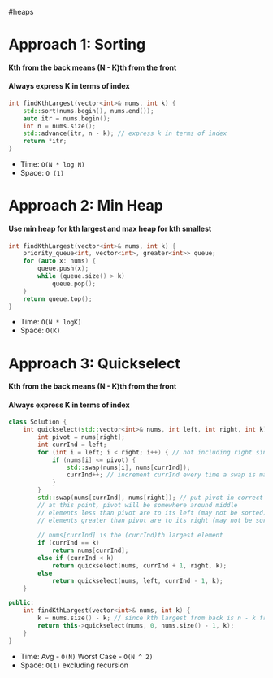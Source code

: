 #heaps
# Approach 1: Sorting
#### Kth from the back means (N - K)th from the front
#### Always express K in terms of index
```cpp
int findKthLargest(vector<int>& nums, int k) {
	std::sort(nums.begin(), nums.end());
	auto itr = nums.begin();
	int n = nums.size();
	std::advance(itr, n - k); // express k in terms of index
	return *itr;
}
```
- Time: `O(N * log N)`
- Space: `O (1)`

# Approach 2: Min Heap
#### Use min heap for kth largest and max heap for kth smallest
```cpp
int findKthLargest(vector<int>& nums, int k) {
	priority_queue<int, vector<int>, greater<int>> queue;
	for (auto x: nums) {
		queue.push(x);
		while (queue.size() > k)
			queue.pop();
	}
	return queue.top();
}
```
- Time: `O(N * logK)`
- Space: `O(K)`

# Approach 3: Quickselect
#### Kth from the back means (N - K)th from the front
#### Always express K in terms of index
```cpp
class Solution {
	int quickselect(std::vector<int>& nums, int left, int right, int k) {
        int pivot = nums[right];
        int currInd = left;
        for (int i = left; i < right; i++) { // not including right since that is the pivot
            if (nums[i] <= pivot) {
                std::swap(nums[i], nums[currInd]);
                currInd++; // increment currInd every time a swap is made
            }
        }
        std::swap(nums[currInd], nums[right]); // put pivot in correct position
        // at this point, pivot will be somewhere around middle
        // elements less than pivot are to its left (may not be sorted)
        // elements greater than pivot are to its right (may not be sorted)
        
        // nums[currInd] is the (currInd)th largest element
        if (currInd == k)
            return nums[currInd];
        else if (currInd < k)
            return quickselect(nums, currInd + 1, right, k);
        else
            return quickselect(nums, left, currInd - 1, k);
    }

public:
	int findKthLargest(vector<int>& nums, int k) {
		k = nums.size() - k; // since kth largest from back is n - k from front
		return this->quickselect(nums, 0, nums.size() - 1, k);
	}
}
```
- Time: Avg - `O(N)` Worst Case - `O(N ^ 2)`
- Space: `O(1)` excluding recursion